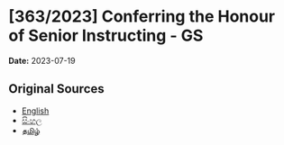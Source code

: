 # [363/2023] Conferring the Honour of Senior Instructing - GS

**Date:** 2023-07-19

## Original Sources

- [English](https://documents.gov.lk/view/bills/2023/7/363-2023_E.pdf)
- [සිංහල](https://documents.gov.lk/view/bills/2023/7/363-2023_S.pdf)
- [தமிழ்](https://documents.gov.lk/view/bills/2023/7/363-2023_T.pdf)
